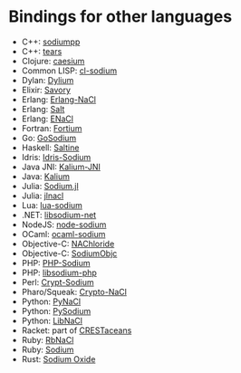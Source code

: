 # Bindings for other languages

* C++: [sodiumpp](https://github.com/rubendv/sodiumpp)
* C++: [tears](https://github.com/truenull/tears)
* Clojure: [caesium](https://github.com/lvh/caesium)
* Common LISP: [cl-sodium](https://github.com/orthecreedence/cl-sodium)
* Dylan: [Dylium](https://github.com/LoicMaury/Dylium)
* Elixir: [Savory](https://github.com/electricFeel/savory)
* Erlang: [Erlang-NaCl](https://github.com/tonyg/erlang-nacl)
* Erlang: [Salt](https://github.com/freza/salt)
* Erlang: [ENaCl](https://github.com/jlouis/enacl)
* Fortran: [Fortium](https://github.com/jshahbazi/fortium)
* Go: [GoSodium](https://github.com/jasonmccampbell/GoSodium)
* Haskell: [Saltine](https://github.com/tel/saltine)
* Idris: [Idris-Sodium](https://github.com/edwinb/sodium-idris)
* Java JNI: [Kalium-JNI](https://github.com/joshjdevl/kalium-jni)
* Java: [Kalium](https://github.com/abstractj/kalium)
* Julia: [Sodium.jl](https://github.com/amitmurthy/Sodium.jl)
* Julia: [jlnacl](https://github.com/thatch45/jlnacl)
* Lua: [lua-sodium](https://github.com/morfoh/lua-sodium)
* .NET: [libsodium-net](https://github.com/adamcaudill/libsodium-net)
* NodeJS: [node-sodium](https://github.com/paixaop/node-sodium)
* OCaml: [ocaml-sodium](https://github.com/dsheets/ocaml-sodium)
* Objective-C: [NAChloride](https://github.com/gabriel/NAChloride)
* Objective-C: [SodiumObjc](https://github.com/Tabbedout/SodiumObjc)
* PHP: [PHP-Sodium](https://github.com/alethia7/php-sodium)
* PHP: [libsodium-php](https://github.com/jedisct1/libsodium-php)
* Perl: [Crypt-Sodium](https://github.com/mgregoro/Crypt-Sodium)
* Pharo/Squeak: [Crypto-NaCl](http://www.eighty-twenty.org/index.cgi/tech/smalltalk/nacl-for-squeak-and-pharo-20130601.html)
* Python: [PyNaCl](https://github.com/dstufft/pynacl)
* Python: [PySodium](https://github.com/stef/pysodium)
* Python: [LibNaCl](https://github.com/saltstack/libnacl)
* Racket: part of [CRESTaceans](https://github.com/mgorlick/CRESTaceans/tree/master/bindings/libsodium)
* Ruby: [RbNaCl](https://github.com/cryptosphere/rbnacl)
* Ruby: [Sodium](https://github.com/stouset/sodium)
* Rust: [Sodium Oxide](https://github.com/dnaq/sodiumoxide)
